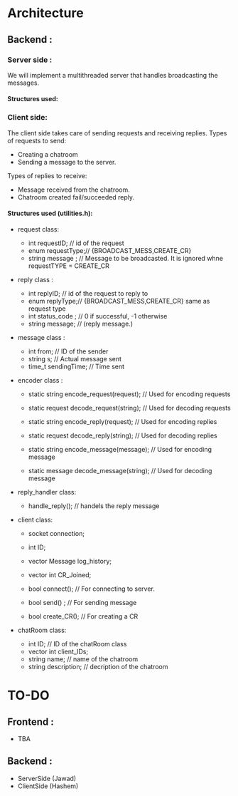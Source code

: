 # Architecture

## Backend : 
### Server side : 
We will implement a multithreaded server that handles broadcasting the messages.

#### Structures used: 


### Client side:

The client side takes care of sending requests and receiving replies.
Types of requests to send:
- Creating a chatroom
- Sending  a message to the server.

Types of replies to receive:
- Message received from the chatroom.
- Chatroom created fail/succeeded reply.



#### Structures used (utilities.h):
- request class:
    - int requestID; // id of the request
    - enum requestType;// {BROADCAST_MESS,CREATE_CR}
    - string message ; // Message to be broadcasted. It is ignored whne requestTYPE = CREATE_CR

- reply class :
    - int replyID; // id of the request to reply to
    - enum replyType;// {BROADCAST_MESS,CREATE_CR} same as request type
    - int status_code ; // 0 if successful, -1 otherwise
    - string message; // (reply message.) 



- message class : 
    - int from;           // ID of the sender
    - string s;           // Actual message sent 
    - time_t sendingTime; // Time sent

- encoder class  :
    - static string encode_request(request);  // Used for encoding requests
    - static request decode_request(string); // Used for decoding requests
    - static string encode_reply(request);  // Used for encoding replies
    - static request decode_reply(string); // Used for decoding replies

    - static string encode_message(message); // Used for encoding message
    - static message decode_message(string); // Used for decoding message
- reply_handler class:
    - handle_reply(); // handels the reply message

- client class:
    - socket connection;
    - int ID;
    - vector Message log_history;
    - vector int CR_Joined;
    
    - bool connect();   // For connecting to server.
    - bool send() ;     // For sending message
    - bool create_CR(); // For creating a CR

- chatRoom class:
    - int ID; // ID of the chatRoom class
    - vector int client_IDs;
    - string name;        // name of the chatroom
    - string description; // decription of the chatroom


# TO-DO

## Frontend : 
- TBA 

## Backend  : 
- ServerSide (Jawad)
- ClientSide (Hashem)
